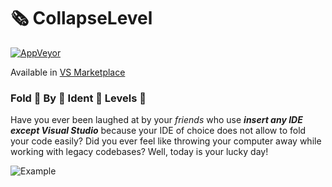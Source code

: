 # 🗞 CollapseLevel

[![AppVeyor](https://ci.appveyor.com/api/projects/status/github/triforcely/collapselevel?branch=master&svg=true)](https://ci.appveyor.com/project/triforcely/collapselevel) 

Available in [VS Marketplace](https://marketplace.visualstudio.com/items?itemName=mwilski.CollapseLevel)

### Fold 👏 By 👏 Ident 👏 Levels 👏


Have you ever been laughed at by your *friends* who use _***insert any IDE except Visual Studio***_ because your IDE of choice does not allow to fold your code easily? Did you ever feel like throwing your computer away while working with legacy codebases? Well, today is your lucky day!


![Example](https://i.imgur.com/PuFMTMy.gif)
